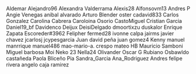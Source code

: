 Aldemar
Alejandro96
Alexandra Valderrama
Alexis28
Alfonsovm13
Andres P
Angie Venegas
anibal alvarado
Arturo
Blender oster
cadavid833
Carlos Gonzalez
Carolina Cabrera
Caroloina Osorio
CastoMiguel
Cristian Garcia
Daniel19_bf
Davidenco
Deijux
DeisiDelgado
dmoortixzu
duskalor
Enrique Zapata
Escoreder#3962
Felipher
fermed28
ivonne calpa 
jairms
javier chavez
jcarlosj
jcypesgarcia
Juan david peña
juan gomez4
Kenny
manuel manrrique
manuel486
mao-mario-a. crespo
mateo HB
Mauricio Samboni
Miguel barbosa
Moi
Neko 23
Nella24
Olivander
Oscar G Rubiano 
Osbawldo castañeda 
Paola Bliceño
Pia
Sandra_Garcia
Ana_Rodriguez
Andres felipe rivera
angelo caja ramirez